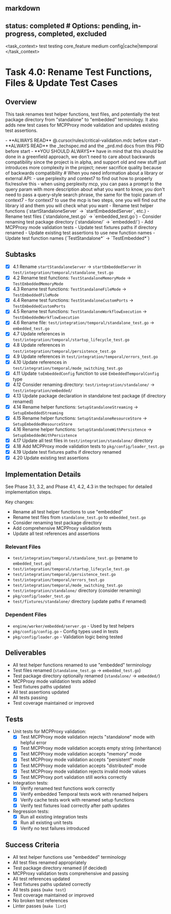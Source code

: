 ## markdown

## status: completed # Options: pending, in-progress, completed, excluded

<task_context>
<domain>test</domain>
<type>testing</type>
<scope>core_feature</scope>
<complexity>medium</complexity>
<dependencies>config|cache|temporal</dependencies>
</task_context>

# Task 4.0: Rename Test Functions, Files & Update Test Cases

## Overview

This task renames test helper functions, test files, and potentially the test package directory from "standalone" to "embedded" terminology. It also adds new test cases for MCPProxy mode validation and updates existing test assertions.

<critical>
- **ALWAYS READ** @.cursor/rules/critical-validation.mdc before start
- **ALWAYS READ** the _techspec.md and the _prd.md docs from this PRD before start
- **YOU SHOULD ALWAYS** have in mind that this should be done in a greenfield approach, we don't need to care about backwards compatibility since the project is in alpha, and support old and new stuff just introduces more complexity in the project; never sacrifice quality because of backwards compatibility
</critical>

<research>
# When you need information about a library or external API:
- use perplexity and context7 to find out how to properly fix/resolve this
- when using perplexity mcp, you can pass a prompt to the query param with more description about what you want to know, you don't need to pass a query-style search phrase, the same for the topic param of context7
- for context7 to use the mcp is two steps, one you will find out the library id and them you will check what you want
</research>

<requirements>
- Rename test helper functions (`startStandaloneServer` → `startEmbeddedServer`, etc.)
- Rename test files (`standalone_test.go` → `embedded_test.go`)
- Consider renaming test package directory (`standalone/` → `embedded/`)
- Add MCPProxy mode validation tests
- Update test fixtures paths if directory renamed
- Update existing test assertions to use new function names
- Update test function names (`TestStandalone*` → `TestEmbedded*`)
</requirements>

## Subtasks

- [x] 4.1 Rename `startStandaloneServer` → `startEmbeddedServer` in `test/integration/temporal/standalone_test.go`
- [x] 4.2 Rename test functions: `TestStandaloneMemoryMode` → `TestEmbeddedMemoryMode`
- [x] 4.3 Rename test functions: `TestStandaloneFileMode` → `TestEmbeddedFileMode`
- [x] 4.4 Rename test functions: `TestStandaloneCustomPorts` → `TestEmbeddedCustomPorts`
- [x] 4.5 Rename test functions: `TestStandaloneWorkflowExecution` → `TestEmbeddedWorkflowExecution`
- [x] 4.6 Rename file: `test/integration/temporal/standalone_test.go` → `embedded_test.go`
- [x] 4.7 Update references in `test/integration/temporal/startup_lifecycle_test.go`
- [x] 4.8 Update references in `test/integration/temporal/persistence_test.go`
- [x] 4.9 Update references in `test/integration/temporal/errors_test.go`
- [x] 4.10 Update references in `test/integration/temporal/mode_switching_test.go`
- [x] 4.11 Update `toEmbeddedConfig` function to use `EmbeddedTemporalConfig` type
- [x] 4.12 Consider renaming directory: `test/integration/standalone/` → `test/integration/embedded/`
- [x] 4.13 Update package declaration in standalone test package (if directory renamed)
- [x] 4.14 Rename helper functions: `SetupStandaloneStreaming` → `SetupEmbeddedStreaming`
- [x] 4.15 Rename helper functions: `SetupStandaloneResourceStore` → `SetupEmbeddedResourceStore`
- [x] 4.16 Rename helper functions: `SetupStandaloneWithPersistence` → `SetupEmbeddedWithPersistence`
- [x] 4.17 Update all test files in `test/integration/standalone/` directory
- [x] 4.18 Add MCPProxy mode validation tests to `pkg/config/loader_test.go`
- [x] 4.19 Update test fixtures paths if directory renamed
- [x] 4.20 Update existing test assertions

## Implementation Details

See Phase 3.1, 3.2, and Phase 4.1, 4.2, 4.3 in the techspec for detailed implementation steps.

Key changes:
- Rename all test helper functions to use "embedded"
- Rename test files from `standalone_test.go` to `embedded_test.go`
- Consider renaming test package directory
- Add comprehensive MCPProxy validation tests
- Update all test references and assertions

### Relevant Files

- `test/integration/temporal/standalone_test.go` (rename to `embedded_test.go`)
- `test/integration/temporal/startup_lifecycle_test.go`
- `test/integration/temporal/persistence_test.go`
- `test/integration/temporal/errors_test.go`
- `test/integration/temporal/mode_switching_test.go`
- `test/integration/standalone/` directory (consider renaming)
- `pkg/config/loader_test.go`
- `test/fixtures/standalone/` directory (update paths if renamed)

### Dependent Files

- `engine/worker/embedded/server.go` - Used by test helpers
- `pkg/config/config.go` - Config types used in tests
- `pkg/config/loader.go` - Validation logic being tested

## Deliverables

- All test helper functions renamed to use "embedded" terminology
- Test files renamed (`standalone_test.go` → `embedded_test.go`)
- Test package directory optionally renamed (`standalone/` → `embedded/`)
- MCPProxy mode validation tests added
- Test fixtures paths updated
- All test assertions updated
- All tests passing
- Test coverage maintained or improved

## Tests

- Unit tests for MCPProxy validation:
  - [x] Test MCPProxy mode validation rejects "standalone" mode with helpful error
  - [x] Test MCPProxy mode validation accepts empty string (inheritance)
  - [x] Test MCPProxy mode validation accepts "memory" mode
  - [x] Test MCPProxy mode validation accepts "persistent" mode
  - [x] Test MCPProxy mode validation accepts "distributed" mode
  - [x] Test MCPProxy mode validation rejects invalid mode values
  - [x] Test MCPProxy port validation still works correctly

- Integration tests:
  - [x] Verify renamed test functions work correctly
  - [x] Verify embedded Temporal tests work with renamed helpers
  - [x] Verify cache tests work with renamed setup functions
  - [x] Verify test fixtures load correctly after path updates

- Regression tests:
  - [x] Run all existing integration tests
  - [x] Run all existing unit tests
  - [x] Verify no test failures introduced

## Success Criteria

- All test helper functions use "embedded" terminology
- All test files renamed appropriately
- Test package directory renamed (if decided)
- MCPProxy validation tests comprehensive and passing
- All test references updated
- Test fixtures paths updated correctly
- All tests pass (`make test`)
- Test coverage maintained or improved
- No broken test references
- Linter passes (`make lint`)
